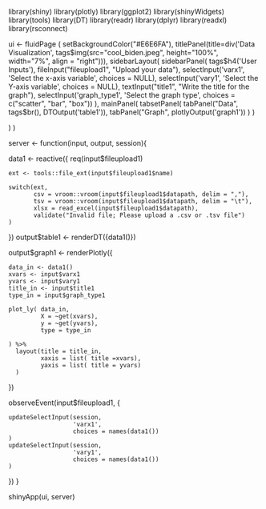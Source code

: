 library(shiny)
library(plotly)
library(ggplot2)
library(shinyWidgets)
library(tools)
library(DT)
library(readr)
library(dplyr)
library(readxl)
library(rsconnect)


ui <- fluidPage (
  setBackgroundColor("#E6E6FA"),
  titlePanel(title=div('Data Visualization', tags$img(src="cool_biden.jpeg", height="100%", width="7%", align = "right"))), 
  sidebarLayout(
    sidebarPanel(
      tags$h4('User Inputs'),
      fileInput("fileupload1", "Upload your data"),
      selectInput('varx1', 'Select the x-axis variable', choices = NULL),
      selectInput('vary1', 'Select the Y-axis variable', choices = NULL),
      textInput("title1", "Write the title for the graph"),
      selectInput('graph_type1', 'Select the graph type',
                  choices = c("scatter", "bar", "box"))
    ),
    mainPanel(
      tabsetPanel(
        tabPanel("Data",
                 tags$br(), 
                 DTOutput('table1')),
        tabPanel("Graph", plotlyOutput('graph1'))
      )
    )
    
  )
)


server <- function(input, output, session){
  
  data1 <- reactive({
    req(input$fileupload1)
    
    ext <- tools::file_ext(input$fileupload1$name)
    
    switch(ext, 
           csv = vroom::vroom(input$fileupload1$datapath, delim = ","),
           tsv = vroom::vroom(input$fileupload1$datapath, delim = "\t"),
           xlsx = read_excel(input$fileupload1$datapath),
           validate("Invalid file; Please upload a .csv or .tsv file")
    )
  })
  output$table1 <- renderDT({data1()}) 
  
  output$graph1 <- renderPlotly({
    
    data_in <- data1()
    xvars <- input$varx1
    yvars <- input$vary1
    title_in <- input$title1
    type_in = input$graph_type1
    
    plot_ly( data_in, 
             X = ~get(xvars), 
             y = ~get(yvars),
             type = type_in
             
    ) %>%
      layout(title = title_in,
             xaxis = list( title =xvars),
             yaxis = list( title = yvars)
      )
  })
  
  
  
  observeEvent(input$fileupload1, {
    
    updateSelectInput(session, 
                      'varx1', 
                      choices = names(data1())
    )
    updateSelectInput(session, 
                      'vary1', 
                      choices = names(data1())
    )
    
  })
}


shinyApp(ui, server)
